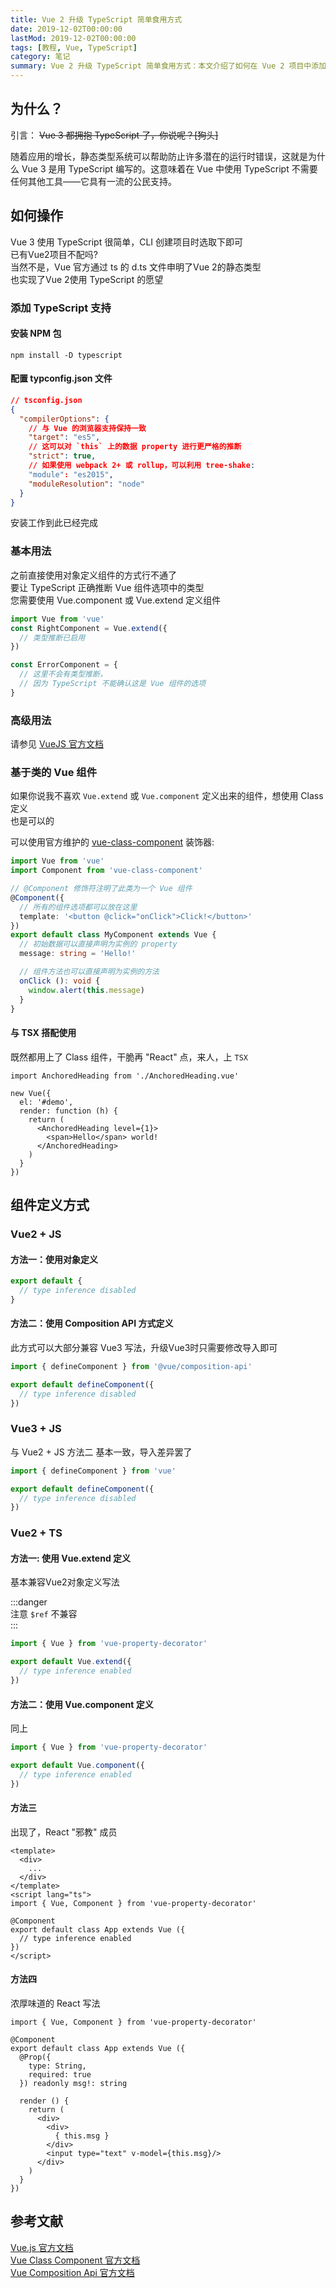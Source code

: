 ```yaml
---
title: Vue 2 升级 TypeScript 简单食用方式
date: 2019-12-02T00:00:00
lastMod: 2019-12-02T00:00:00
tags: [教程, Vue, TypeScript]
category: 笔记
summary: Vue 2 升级 TypeScript 简单食用方式：本文介绍了如何在 Vue 2 项目中添加 TypeScript 支持，包括安装 TypeScript、配置 `tsconfig.json` 文件、使用 `Vue.extend` 和 `vue-class-component` 定义组件等方法。通过这些步骤，您可以在 Vue 2 项目中享受 TypeScript 带来的静态类型检查和更好的开发体验。
---
```


## 为什么？

引言：
~~Vue 3 都拥抱 TypeScript 了，你说呢？\[狗头]~~

随着应用的增长，静态类型系统可以帮助防止许多潜在的运行时错误，这就是为什么 Vue 3 是用 TypeScript 编写的。这意味着在 Vue 中使用 TypeScript 不需要任何其他工具——它具有一流的公民支持。

## 如何操作

Vue 3 使用 TypeScript 很简单，CLI 创建项目时选取下即可  
已有Vue2项目不配吗?  
当然不是，Vue 官方通过 ts 的 d.ts 文件申明了Vue 2的静态类型  
也实现了Vue 2使用 TypeScript 的愿望

### 添加 TypeScript 支持

#### 安装 NPM 包
```shell
npm install -D typescript
```

#### 配置 typconfig.json 文件

```json
// tsconfig.json
{
  "compilerOptions": {
    // 与 Vue 的浏览器支持保持一致
    "target": "es5",
    // 这可以对 `this` 上的数据 property 进行更严格的推断
    "strict": true,
    // 如果使用 webpack 2+ 或 rollup，可以利用 tree-shake:
    "module": "es2015",
    "moduleResolution": "node"
  }
}
```

安装工作到此已经完成

### 基本用法

之前直接使用对象定义组件的方式行不通了  
要让 TypeScript 正确推断 Vue 组件选项中的类型  
您需要使用 Vue.component 或 Vue.extend 定义组件

```ts
import Vue from 'vue'
const RightComponent = Vue.extend({
  // 类型推断已启用
})

const ErrorComponent = {
  // 这里不会有类型推断，
  // 因为 TypeScript 不能确认这是 Vue 组件的选项
}
```

### 高级用法

请参见 [VueJS 官方文档](https://cn.vuejs.org/v2/guide/typescript.html#%E5%A2%9E%E5%BC%BA%E7%B1%BB%E5%9E%8B%E4%BB%A5%E9%85%8D%E5%90%88%E6%8F%92%E4%BB%B6%E4%BD%BF%E7%94%A8)


### 基于类的 Vue 组件

如果你说我不喜欢 `Vue.extend` 或 `Vue.component` 定义出来的组件，想使用 Class 定义  
也是可以的

可以使用官方维护的 [vue-class-component](https://github.com/vuejs/vue-class-component) 装饰器:

```ts
import Vue from 'vue'
import Component from 'vue-class-component'

// @Component 修饰符注明了此类为一个 Vue 组件
@Component({
  // 所有的组件选项都可以放在这里
  template: '<button @click="onClick">Click!</button>'
})
export default class MyComponent extends Vue {
  // 初始数据可以直接声明为实例的 property
  message: string = 'Hello!'

  // 组件方法也可以直接声明为实例的方法
  onClick (): void {
    window.alert(this.message)
  }
}
```

#### 与 TSX 搭配使用

既然都用上了 Class 组件，干脆再 "React" 点，来人，上 `TSX`

```tsx
import AnchoredHeading from './AnchoredHeading.vue'

new Vue({
  el: '#demo',
  render: function (h) {
    return (
      <AnchoredHeading level={1}>
        <span>Hello</span> world!
      </AnchoredHeading>
    )
  }
})
```

## 组件定义方式

### Vue2 + JS
#### 方法一：使用对象定义
```js
export default {
  // type inference disabled
}
```
#### 方法二：使用 Composition API 方式定义
此方式可以大部分兼容 Vue3 写法，升级Vue3时只需要修改导入即可
```js
import { defineComponent } from '@vue/composition-api'

export default defineComponent({
  // type inference disabled
})
```

### Vue3 + JS
与 Vue2 + JS 方法二 基本一致，导入差异罢了
```ts
import { defineComponent } from 'vue'

export default defineComponent({
  // type inference disabled
})
```

### Vue2 + TS
#### 方法一: 使用 Vue.extend 定义
基本兼容Vue2对象定义写法

:::danger  
注意 `$ref` 不兼容  
:::

```ts
import { Vue } from 'vue-property-decorator'

export default Vue.extend({
  // type inference enabled
})
```

#### 方法二：使用 Vue.component 定义
同上
```ts
import { Vue } from 'vue-property-decorator'

export default Vue.component({
  // type inference enabled
})
```

#### 方法三
出现了，React "邪教" 成员
```tsx
<template>
  <div>
    ...
  </div>
</template>
<script lang="ts">
import { Vue, Component } from 'vue-property-decorator'

@Component
export default class App extends Vue ({
  // type inference enabled
})
</script>
```

#### 方法四
浓厚味道的 React 写法
```tsx
import { Vue, Component } from 'vue-property-decorator'

@Component
export default class App extends Vue ({
  @Prop({
    type: String,
    required: true
  }) readonly msg!: string
  
  render () {
    return (
      <div>
        <div>
          { this.msg }
        </div>
        <input type="text" v-model={this.msg}/>
      </div>
    )
  }
})
```

## 参考文献

[Vue.js 官方文档](https://cn.vuejs.org/v2/guide/)  
[Vue Class Component 官方文档](https://class-component.vuejs.org/)  
[Vue Composition Api 官方文档](https://github.com/vuejs/composition-api)  